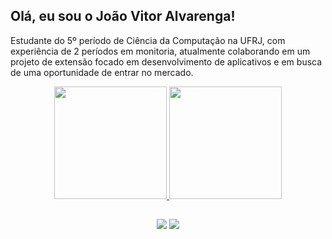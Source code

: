 ## Olá, eu sou o João Vitor Alvarenga!

Estudante do 5º período de Ciência da Computação na UFRJ, com experiência de 2 períodos em monitoria, atualmente colaborando em um projeto de extensão focado em desenvolvimento de aplicativos e em busca de uma oportunidade de entrar no mercado.


<div align="center">
  <a href="https://github.com/alvarengajv">
  <img height="180em" src="https://github-readme-stats.vercel.app/api?username=alvarengajv&show_icons=false&theme=dark&include_all_commits=true&count_private=true"/>
  <img height="180em" src="https://github-readme-stats.vercel.app/api/top-langs/?username=alvarengajv&layout=compact&langs_count=7&theme=dark"/>
</div>
  
 ##
  
  <div align="center"> 
  <a href = "mailto:joaovla@dcc.ufrj.br"><img src="https://img.shields.io/badge/-Gmail-%23333?style=for-the-badge&logo=gmail&logoColor=white" target="_blank"></a>
  <a href="https://www.linkedin.com/in/jo%C3%A3o-vitor-lopes-alvarenga-bb78591a4/" target="_blank"><img src="https://img.shields.io/badge/-LinkedIn-%230077B5?style=for-the-badge&logo=linkedin&logoColor=white" target="_blank"></a> 
